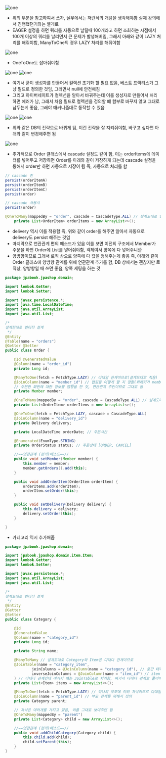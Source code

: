 ![one](/img/Spring/DDD/eleven.png)

- 위의 부분을 참고하여서 쓰자, 실무에서는 저런식의 개념을 생각해야함 실제 강의에서 진행했던거와는 별개로
- EAGER 설정을 하면 쿼리를 자동으로 날릴때 100개라고 하면 조회하는 시점에서 100개 이상의 쿼리를 날리면서 큰 문제가 발생해버림, 그래서 아래와 같이 LAZY 처리를 해줘야함, ManyToOne의 경우 LAZY 처리를 해줘야함

![one](/img/Spring/DDD/twelve.png)

- OneToOne도 잡아줘야함

![one](/img/Spring/DDD/thirteen.png)
![one](/img/Spring/DDD/fourteen.png)

- 여기서 굳이 생성자를 만들어서 컬렉션 초기화 할 필요 없음, 베스트 프랙티스가 그냥 필드로 정의한 것임, 그러면서 null에 안전해짐
- 그리고 하이버네이트가 컬렉션을 알아서 바꿔주는데 이를 생성자로 만들어서 처리하면 에러가 남, 그래서 처음 필드로 컬렉션을 정의할 떄 함부로 바꾸지 않고 그대로 납두는게 좋음, 그래야 매커니즘대로 동작할 수 있음

![one](/img/Spring/DDD/fifteen.png)
![one](/img/Spring/DDD/sixteen.png)

- 위와 같은 DB의 전략으로 바뀌게 됨, 이런 전략을 잘 지켜줘야함, 바꾸고 싶다면 아래와 같이 변경해주면 됨

![one](/img/Spring/DDD/seventeen.png)

- 추가적으로 Order 클래스에서 cascade 설정도 같이 함, 이는 orderItems에 데이터를 넣어두고 저장하면 Order를 아래와 같이 저장하게 되는데 cascade 설정을 통해서 order만 하면 자동으로 저장이 됨 즉, 자동으로 처리를 함

```java
// cascade 전
persist(orderItemA)
persist(orderItemB)
persist(orderItemC)
persist(order)

// cascade 사용시
persist(order)
```

```java
@OneToMany(mappedBy = "order", cascade = CascadeType.ALL) // 설계도대로 맵핑을 해 줌 1대다 관계이므로
    private List<OrderItem> orderItems = new ArrayList<>();
```

- delivery 역시 이를 적용함 즉, 위와 같이 order를 해주면 알아서 자동으로 delivery도 persist 해주는 것임
- 마지막으로 연관관계 편의 메소드가 있음 이를 보면 이전의 구조에서 Member가 주문을 하면 Order에 List를 넣어줘야함, 객체여서 양쪽에 다 넣어주니깐
- 양방향이므로 그래서 로직 상으로 양쪽에 다 값을 정해주는게 좋음 즉, 아래와 같이 Order 클래스에 양방향 관계를 위해 연관관계 추가를 함, DB 상에서는 괜찮지만 로직상, 양방향일 때 쓰면 좋음, 양쪽 세팅을 하는 것

```java
package jpabook.jpashop.domain;

import lombok.Getter;
import lombok.Setter;

import javax.persistence.*;
import java.time.LocalDateTime;
import java.util.ArrayList;
import java.util.List;

/*
설계한대로 엔티티 설계
 */
@Entity
@Table(name = "orders")
@Getter @Setter
public class Order {

    @Id @GeneratedValue
    @Column(name = "order_id")
    private Long id;

    @ManyToOne(fetch = FetchType.LAZY) // 다대일 관계이므로(설계도대로 적음)
    @JoinColumn(name = "member_id") // 맵핑을 어떻게 할 지 정함(외래키가 member_id가 됨), 외래키 변경시 해당 값이 변경됨 order는 그대로
    // 주문한 회원에 대한 정보를 맵핑을 한 것, 연관관계 주인이므로 그대로 둠
    private Member member;

    @OneToMany(mappedBy = "order", cascade = CascadeType.ALL) // 설계도대로 맵핑을 해 줌 1대다 관계이므로
    private List<OrderItem> orderItems = new ArrayList<>();

    @OneToOne(fetch = FetchType.LAZY, cascade = CascadeType.ALL)
    @JoinColumn(name = "delivery_id")
    private Delivery delivery;

    private LocalDateTime orderDate; // 주문시간

    @Enumerated(EnumType.STRING)
    private OrderStatus status; // 주문상태 [ORDER, CANCEL]

    //==연관관계 (편의)메소드==//
    public void setMember(Member member) {
        this.member = member;
        member.getOrders().add(this);
    }

    public void addOrderItem(OrderItem orderItem) {
        orderItems.add(orderItem);
        orderItem.setOrder(this);
    }

    public void setDelivery(Delivery delivery) {
        this.delivery = delivery;
        delivery.setOrder(this);
    }

}
```

- 카테고리 역시 추가해줌

```java
package jpabook.jpashop.domain;

import jpabook.jpashop.domain.item.Item;
import lombok.Getter;
import lombok.Setter;

import javax.persistence.*;
import java.util.ArrayList;
import java.util.List;

/*
설계도대로 엔티티 설계
 */
@Entity
@Getter
@Setter
public class Category {

    @Id
    @GeneratedValue
    @Column(name = "category_id")
    private Long id;

    private String name;

    @ManyToMany // 설계도대로 Category와 Item은 다대다 관계이므로
    @JoinTable(name = "category_item",
            joinColumns = @JoinColumn(name = "category_id"), // 중간 테이블에 있는 category_id임
            inverseJoinColumns = @JoinColumn(name = "item_id") // item 쪽으로 들어가는 것을 맵핑해줌
    ) // 다대다 관계인데 여기서 얘는 JoinTable로 처리함, 여기서 다대다 관계로 풀어야 하므로 category_item이라는 테이블이 필요해서 JoinTable로 함
    private List<Item> items = new ArrayList<>();

    @ManyToOne(fetch = FetchType.LAZY) // 하나의 부모에 여러 자식이므로 다대일
    @JoinColumn(name = "parent_id") // 부모 관계를 위해서 정의
    private Category parent;

    // 자식은 여러개를 가지고 있음, 이를 그대로 보여주면 됨
    @OneToMany(mappedBy = "parent")
    private List<Category> child = new ArrayList<>();

    //==연관관계 (편의)메소드==//
    public void addChildCategory(Category child) {
        this.child.add(child);
        child.setParent(this);
    }
}
```